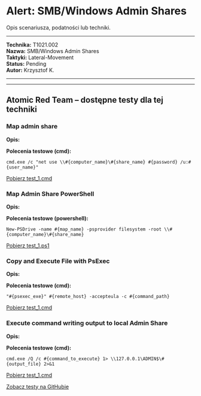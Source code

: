 # Alert: SMB/Windows Admin Shares

Opis scenariusza, podatności lub techniki.

---

**Technika:** T1021.002  
**Nazwa:** SMB/Windows Admin Shares  
**Taktyki:** Lateral-Movement  
**Status:** Pending  
**Autor:** Krzysztof K.  

---

<!--
Tactics: Lateral-Movement
Technique ID: T1021.002
Technique Name: SMB/Windows Admin Shares
Status: Pending
--> 


---

## Atomic Red Team – dostępne testy dla tej techniki

### Map admin share
**Opis:** 

<b>Polecenia testowe (cmd):</b>
```
cmd.exe /c "net use \\#{computer_name}\#{share_name} #{password} /u:#{user_name}"
```
[Pobierz test_1.cmd](../../scenarios/atomic_tests\T1021.002\Map_admin_share/test_1.cmd)

### Map Admin Share PowerShell
**Opis:** 

<b>Polecenia testowe (powershell):</b>
```
New-PSDrive -name #{map_name} -psprovider filesystem -root \\#{computer_name}\#{share_name}
```
[Pobierz test_1.ps1](../../scenarios/atomic_tests\T1021.002\Map_Admin_Share_PowerShell/test_1.ps1)

### Copy and Execute File with PsExec
**Opis:** 

<b>Polecenia testowe (cmd):</b>
```
"#{psexec_exe}" #{remote_host} -accepteula -c #{command_path}
```
[Pobierz test_1.cmd](../../scenarios/atomic_tests\T1021.002\Copy_and_Execute_File_with_PsExec/test_1.cmd)

### Execute command writing output to local Admin Share
**Opis:** 

<b>Polecenia testowe (cmd):</b>
```
cmd.exe /Q /c #{command_to_execute} 1> \\127.0.0.1\ADMIN$\#{output_file} 2>&1
```
[Pobierz test_1.cmd](../../scenarios/atomic_tests\T1021.002\Execute_command_writing_output_to_local_/test_1.cmd)

[Zobacz testy na GitHubie](https://github.com/redcanaryco/atomic-red-team/tree/master/atomics/T1021.002)
